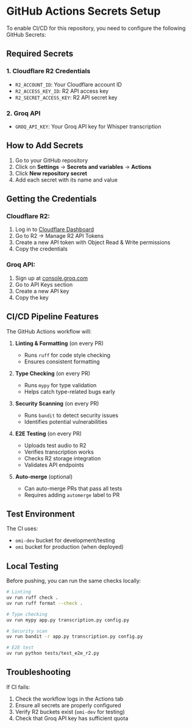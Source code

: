 # GitHub Actions Secrets Setup

To enable CI/CD for this repository, you need to configure the following GitHub Secrets:

## Required Secrets

### 1. Cloudflare R2 Credentials
- `R2_ACCOUNT_ID`: Your Cloudflare account ID
- `R2_ACCESS_KEY_ID`: R2 API access key
- `R2_SECRET_ACCESS_KEY`: R2 API secret key

### 2. Groq API
- `GROQ_API_KEY`: Your Groq API key for Whisper transcription

## How to Add Secrets

1. Go to your GitHub repository
2. Click on **Settings** → **Secrets and variables** → **Actions**
3. Click **New repository secret**
4. Add each secret with its name and value

## Getting the Credentials

### Cloudflare R2:
1. Log in to [Cloudflare Dashboard](https://dash.cloudflare.com)
2. Go to R2 → Manage R2 API Tokens
3. Create a new API token with Object Read & Write permissions
4. Copy the credentials

### Groq API:
1. Sign up at [console.groq.com](https://console.groq.com)
2. Go to API Keys section
3. Create a new API key
4. Copy the key

## CI/CD Pipeline Features

The GitHub Actions workflow will:

1. **Linting & Formatting** (on every PR)
   - Runs `ruff` for code style checking
   - Ensures consistent formatting

2. **Type Checking** (on every PR)
   - Runs `mypy` for type validation
   - Helps catch type-related bugs early

3. **Security Scanning** (on every PR)
   - Runs `bandit` to detect security issues
   - Identifies potential vulnerabilities

4. **E2E Testing** (on every PR)
   - Uploads test audio to R2
   - Verifies transcription works
   - Checks R2 storage integration
   - Validates API endpoints

5. **Auto-merge** (optional)
   - Can auto-merge PRs that pass all tests
   - Requires adding `automerge` label to PR

## Test Environment

The CI uses:
- `omi-dev` bucket for development/testing
- `omi` bucket for production (when deployed)

## Local Testing

Before pushing, you can run the same checks locally:

```bash
# Linting
uv run ruff check .
uv run ruff format --check .

# Type checking
uv run mypy app.py transcription.py config.py

# Security scan
uv run bandit -r app.py transcription.py config.py

# E2E test
uv run python tests/test_e2e_r2.py
```

## Troubleshooting

If CI fails:
1. Check the workflow logs in the Actions tab
2. Ensure all secrets are properly configured
3. Verify R2 buckets exist (`omi-dev` for testing)
4. Check that Groq API key has sufficient quota